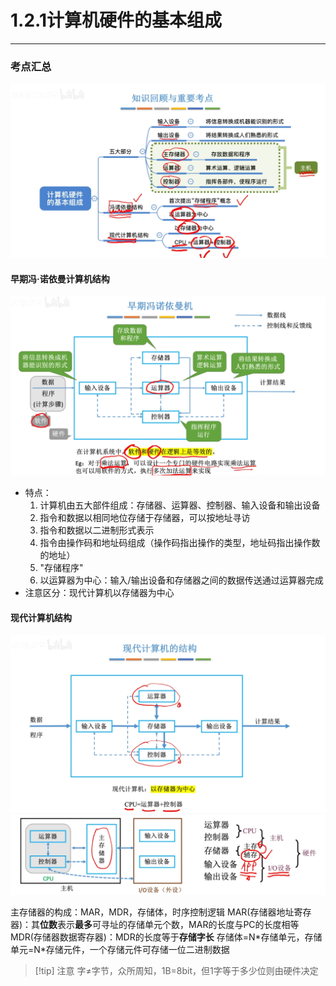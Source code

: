 # 1.2.1计算机硬件的基本组成

---

### 考点汇总

![](assets/Pasted%20image%2020250304230140.png)


#### 早期冯·诺依曼计算机结构

![](assets/Pasted%20image%2020250304230242.png)

- 特点：
	1. 计算机由五大部件组成：存储器、运算器、控制器、输入设备和输出设备
	2. 指令和数据以相同地位存储于存储器，可以按地址寻访
	3. 指令和数据以二进制形式表示
	4. 指令由操作码和地址码组成（操作码指出操作的类型，地址码指出操作数的地址）
	5. "存储程序"
	6. 以运算器为中心：输入/输出设备和存储器之间的数据传送通过运算器完成
- 注意区分：现代计算机以存储器为中心
#### 现代计算机结构

![](assets/Pasted%20image%2020250304230541.png)
![](assets/Pasted%20image%2020250304230559.png)

主存储器的构成：MAR，MDR，存储体，时序控制逻辑
	MAR(存储器地址寄存器)：其**位数**表示**最多**可寻址的存储单元个数，MAR的长度与PC的长度相等
	MDR(存储器数据寄存器)：MDR的长度等于**存储字长**
	存储体=N\*存储单元，存储单元=N\*存储元件，一个存储元件可存储一位二进制数据

>[!tip] 注意
>字$\neq$字节，众所周知，1B=8bit，但1字等于多少位则由硬件决定




